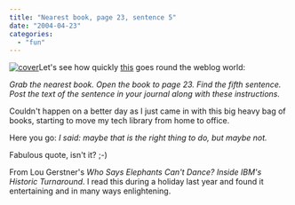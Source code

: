 ```yaml
---
title: "Nearest book, page 23, sentence 5"
date: "2004-04-23"
categories: 
  - "fun"
---
```


[![cover](images/0060523794.01.MZZZZZZZ.jpg)](http://www.amazon.com/exec/obidos/ASIN/0060523794/bertrandswebl-20)Let's see how quickly [this](http://blogs.cocoondev.org/mpo/archives/001873.html) goes round the weblog world:

_Grab the nearest book. Open the book to page 23. Find the fifth sentence. Post the text of the sentence in your journal along with these instructions._

Couldn't happen on a better day as I just came in with this big heavy bag of books, starting to move my tech library from home to office.

Here you go: _I said: maybe that is the right thing to do, but maybe not._

Fabulous quote, isn't it? ;-)

From Lou Gerstner's _Who Says Elephants Can't Dance? Inside IBM's Historic Turnaround_. I read this during a holiday last year and found it entertaining and in many ways enlightening.
